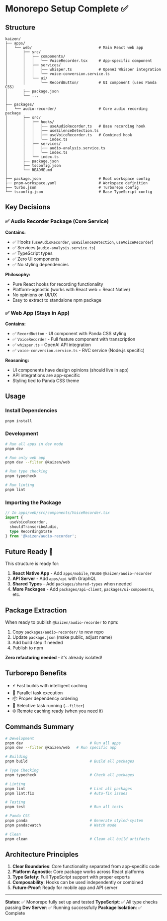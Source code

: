 # Monorepo Setup Complete ✅

## Structure

```
kaizen/
├── apps/
│   └── web/                              # Main React web app
│       ├── src/
│       │   ├── components/
│       │   │   └── VoiceRecorder.tsx     # App-specific component
│       │   ├── services/
│       │   │   ├── whisper.ts            # OpenAI Whisper integration
│       │   │   └── voice-conversion.service.ts
│       │   └── ui/
│       │       └── RecordButton/         # UI component (uses Panda CSS)
│       ├── package.json
│       └── ...
│
├── packages/
│   └── audio-recorder/                   # Core audio recording package
│       ├── src/
│       │   ├── hooks/
│       │   │   ├── useAudioRecorder.ts   # Base recording hook
│       │   │   ├── useSilenceDetection.ts
│       │   │   ├── useVoiceRecorder.ts   # Combined hook
│       │   │   └── index.ts
│       │   ├── services/
│       │   │   ├── audio-analysis.service.ts
│       │   │   └── index.ts
│       │   └── index.ts
│       ├── package.json
│       ├── tsconfig.json
│       └── README.md
│
├── package.json                          # Root workspace config
├── pnpm-workspace.yaml                   # Workspace definition
├── turbo.json                            # Turborepo config
└── tsconfig.json                         # Base TypeScript config
```

## Key Decisions

### ✅ Audio Recorder Package (Core Service)
**Contains:**
- ✅ Hooks (`useAudioRecorder`, `useSilenceDetection`, `useVoiceRecorder`)
- ✅ Services (`audio-analysis.service.ts`)
- ✅ TypeScript types
- ✅ Zero UI components
- ✅ No styling dependencies

**Philosophy:**
- Pure React hooks for recording functionality
- Platform-agnostic (works with React web + React Native)
- No opinions on UI/UX
- Easy to extract to standalone npm package

### ✅ Web App (Stays in App)
**Contains:**
- ✅ `RecordButton` - UI component with Panda CSS styling
- ✅ `VoiceRecorder` - Full feature component with transcription
- ✅ `whisper.ts` - OpenAI API integration
- ✅ `voice-conversion.service.ts` - RVC service (Node.js specific)

**Reasoning:**
- UI components have design opinions (should live in app)
- API integrations are app-specific
- Styling tied to Panda CSS theme

## Usage

### Install Dependencies
```bash
pnpm install
```

### Development
```bash
# Run all apps in dev mode
pnpm dev

# Run only web app
pnpm dev --filter @kaizen/web

# Run type checking
pnpm typecheck

# Run linting
pnpm lint
```

### Importing the Package

```typescript
// In apps/web/src/components/VoiceRecorder.tsx
import { 
  useVoiceRecorder, 
  shouldTranscribeAudio,
  type RecordingState 
} from '@kaizen/audio-recorder';
```

## Future Ready 🚀

This structure is ready for:
1. **React Native App** - Add `apps/mobile`, reuse `@kaizen/audio-recorder`
2. **API Server** - Add `apps/api` with GraphQL
3. **Shared Types** - Add `packages/shared-types` when needed
4. **More Packages** - Add `packages/api-client`, `packages/ui-components`, etc.

## Package Extraction

When ready to publish `@kaizen/audio-recorder` to npm:

1. Copy `packages/audio-recorder/` to new repo
2. Update `package.json` (make public, adjust name)
3. Add build step if needed
4. Publish to npm

**Zero refactoring needed** - it's already isolated!

## Turborepo Benefits

- ⚡ Fast builds with intelligent caching
- 🔄 Parallel task execution
- 📦 Proper dependency ordering
- 🎯 Selective task running (`--filter`)
- 🌐 Remote caching ready (when you need it)

## Commands Summary

```bash
# Development
pnpm dev                              # Run all apps
pnpm dev --filter @kaizen/web   # Run specific app

# Building
pnpm build                            # Build all packages

# Type Checking
pnpm typecheck                        # Check all packages

# Linting
pnpm lint                             # Lint all packages
pnpm lint:fix                         # Auto-fix issues

# Testing
pnpm test                             # Run all tests

# Panda CSS
pnpm panda                            # Generate styled-system
pnpm panda:watch                      # Watch mode

# Clean
pnpm clean                            # Clean all build artifacts
```

## Architecture Principles

1. **Clear Boundaries**: Core functionality separated from app-specific code
2. **Platform Agnostic**: Core package works across React platforms
3. **Type Safety**: Full TypeScript support with proper exports
4. **Composability**: Hooks can be used independently or combined
5. **Future-Proof**: Ready for mobile app and API server

---

**Status**: ✅ Monorepo fully set up and tested
**TypeScript**: ✅ All type checks passing
**Dev Server**: ✅ Running successfully
**Package Isolation**: ✅ Complete

